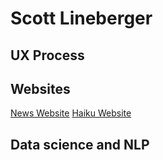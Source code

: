 # Scott Lineberger

## UX Process

## Websites

[News Website](https://matsunagateitoku.github.io/news/)
[Haiku Website](https://matsunagateitoku.github.io/news/)

## Data science and NLP
